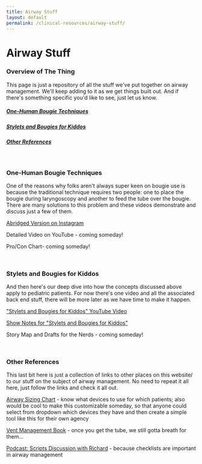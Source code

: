 ```yaml
---
title: Airway Stuff
layout: default
permalink: /clinical-resources/airway-stuff/
---
```


# Airway Stuff

### Overview of The Thing

This page is just a repository of all the stuff we've put together on airway management.  We'll keep adding to it as we get things built out.  And if there's something specific you'd like to see, just let us know.

<h5><a href="#one-human">One-Human Bougie Techniques</a></h5>
<h5><a href="#stylets">Stylets and Bougies for Kiddos</a></h5>
<h5><a href="#protocols">Other References</a></h5>

<br>

<h3 id="one-human">One-Human Bougie Techniques</h3>

One of the reasons why folks aren't always super keen on bougie use is because the traditional technique requires two people: one to place the bougie during laryngoscopy and another to feed the tube over the bougie.  There are many solutions to this problem and these videos demonstrate and discuss just a few of them.

[Abridged Version on Instagram](https://www.instagram.com/p/CRcbllKL4_g/)

Detailed Video on YouTube - coming someday!

Pro/Con Chart- coming someday!

<br>

<h3 id="stylets">Stylets and Bougies for Kiddos</h3>

And then here's our deep dive into how the concepts discussed above apply to pediatric patients.  For now there's one video and all the associated back end stuff, there will be more later as we have time to make it happen.

[​"Stylets and Bougies for Kiddos" YouTube Video](https://youtu.be/in8RQ8yzBU0)

[Show Notes for "Stylets and Bougies for Kiddos"](https://www.rykerrmedical.com/show-notes-pedi-video)

Story Map and Drafts for the Nerds - coming someday!

<br>

<h3 id="protocols">Other References</h3>

This last bit here is just a collection of links to other places on this website/ to our stuff on the subject of airway management.  No need to repeat it all here, just follow the links and check it all out.

[Airway Sizing Chart](https://raw.githubusercontent.com/rykerrmedical/website-files/main/images/protocols-and-cheat-sheets/airway-device-sizing-chart.jpeg) - know what devices to use for which patients; also would be cool to make this customizable someday, so that anyone could select from dropdown which devices they have and then create a simple tool like this for their own agency

[Vent Management Book](https://www.rykerrmedical.com/clinical-resources/vent-management/) - once you get the tube, we still gotta breath for them...

[Podcast: Scripts Discussion with Richard](https://www.rykerrmedical.com/podcast/) - because checklists are important in airway management






